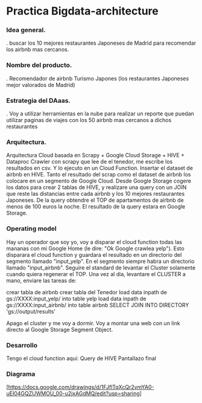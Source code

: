# Practica Bigdata-architecture

### Idea general.
. buscar los 10 mejores restaurantes Japoneses de Madrid para recomendar los airbnb mas cercanos.

### Nombre del producto.
. Recomendador de airbnb Turismo Japones (los restaurantes Japoneses mejor valorados de Madrid)

### Estrategia del DAaas.
. Voy a utilizar herramientas en la nube para realizar un reporte que puedan utilizar paginas de viajes con los 50 airbnb mas cercanos a dichos restaurantes

### Arquitectura.
Arquitectura Cloud basada en Scrapy + Google Cloud Storage + HIVE + Dataproc
Crawler con scrapy que lee de el tenedor, me escribe los resultados en csv. Y lo ejecuto
en un Cloud Function.
Insertar el dataset de airbnb en HIVE.
Tanto el resultado del scrap como el dataset de airbnb los colocare en un segmento de
Google Cloud.
Desde Google Storage cogere los datos para crear 2 tablas de HIVE, y realizare
una query con un JOIN que reste las distancias entre cada airbnb y los 10 mejores restaurantes Japoneses.
De la query obtendre el TOP de apartamentos de airbnb de menos de 100 euros la noche.
El resultado de la query estara en Google Storage.

### Operating model
Hay un operador que soy yo, voy a disparar el cloud function todas las mananas con
mi Google Home (le dire: "Ok Google crawlea yelp"). Esto disparara el cloud function
y guardara el resultado en un directorio del segmento llamado "input_yelp".
En el segmento siempre habra un directorio llamado "input_airbnb".
Seguire el standard de levantar el Cluster solamente cuando quiera regenerar el TOP.
Una vez al dia, levantare el CLUSTER a mano, enviare las tareas de:

crear tabla de airbnb
crear tabla del Tenedor
load data inpath de gs://XXXX:input_yelp/ into table yelp
load data inpath de gs://XXXX:input_airbnb/ into table airbnb
SELECT JOIN INTO DIRECTORY 'gs://output/results'

Apago el cluster y me voy a dormir.
Voy a montar una web con un link directo al Google Storage Segment Object.

### Desarrollo
Tengo el cloud function aqui:
Query de HIVE
Pantallazo final

### Diagrama
[https://docs.google.com/drawings/d/1FJflTqXcQr2vmYA0-uEI04GQZUWMOU_00-u2jxAGdMQ/edit?usp=sharing]


